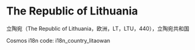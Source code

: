 # The Republic of Lithuania

立陶宛（The Republic of Lithuania，欧洲，LT，LTU，440），立陶宛共和国

Cosmos i18n code: i18n_country_litaowan